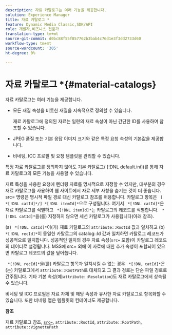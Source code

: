 ```yaml
---
description: 자료 카탈로그는 여러 기능을 제공합니다.
solution: Experience Manager
title: 자료 카탈로그 *
feature: Dynamic Media Classic,SDK/API
role: 개발자,비즈니스 전문가
translation-type: tm+mt
source-git-commit: d0bc88f55f857762b3bab4c76d1e3f3dd2733d60
workflow-type: tm+mt
source-wordcount: '305'
ht-degree: 0%

---
```



# 자료 카탈로그 *{#material-catalogs}

자료 카탈로그는 여러 기능을 제공합니다.

* 모든 재질 속성을 비롯한 재질을 지속적으로 정의할 수 있습니다.

   재료 카탈로그에 정의된 자료는 일련의 재료 속성이 아닌 간단한 ID를 사용하여 참조할 수 있습니다.
* JPEG 품질 또는 기본 응답 이미지 크기와 같은 특정 요청 속성의 기본값을 제공합니다.
* 비네팅, ICC 프로필 및 요청 템플릿을 관리할 수 있습니다.

특정 자료 카탈로그를 정의하지 않아도 기본 카탈로그( [!DNL default.ini])를 통해 자료 카탈로그의 모든 기능을 사용할 수 있습니다.

재료 특성을 사용한 요청에 렌더링 자료를 명시적으로 지정할 수 있지만, 대부분의 경우 재료 카탈로그를 사용하여 웹 사이트에서 자료 세부 사항을 숨기는 것이 더 좋습니다. src= 명령은 명시적 파일 경로 대신 카탈로그 참조를 허용합니다. 카탈로그 항목은 ` [ *[!DNL catId]*/] *[!DNL itemId]*`으로 구성됩니다. 여기서 ` *[!DNL catId]*`은 재료 카탈로그를 식별하고 ` *[!DNL itemId]*`는 카탈로그의 레코드를 식별합니다. ` *[!DNL catId]*`을(를) 지정하지 않으면 세션 카탈로그가 사용됩니다(아래 참조).

(a) ` *[!DNL catId]*`이(가) 재료 카탈로그의 `attribute::RootId` 값과 일치하고 (b) ` *[!DNL recId]*`이 동일한 카탈로그의 catalog::Id 값과 일치하면 카탈로그 레코드가 성공적으로 일치합니다. 성공적인 일치의 경우 자료 속성(`src=` 포함)이 카탈로그 레코드의 데이터로 설정됩니다. MSS에 src= 외에 이 자료에 대한 추가 속성이 포함되어 있으면 카탈로그 레코드의 값을 덮어씁니다.

` *[!DNL recId]*`을(를) 카탈로그 항목과 일치시킬 수 없는 경우 ` *[!DNL catId]*`은(는) 카탈로그에서 `attribute::RootPath`로 대체되고 그 결과 경로는 단순 파일 경로로 간주됩니다. 기타 기본 속성(예:`attribute::Resolution`)도 재료 카탈로그에서 상속될 수 있습니다.

비네팅 및 ICC 프로필은 자료 자체 및 해당 속성과 유사한 자료 카탈로그로 항목화할 수 있습니다. 또한 비네팅 맵은 템플릿의 컨테이너도 제공합니다.

**참조**

재료 카탈로그 참조, [ `src=`](../../../../../../ir-api/http-protocol/image-rendering-api-ref/c-ir-http-protocol-ref/c-ir-http-protocol-command-reference/r-ir-src.md#reference-62c98abad22149d68d405ed6aaff8272), `attribute::RootId`, `attribute::RootPath`, `attribute::VignettePath`
